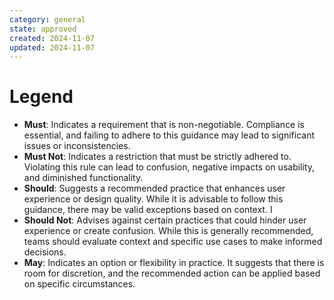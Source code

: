 ```yaml
---
category: general
state: approved
created: 2024-11-07
updated: 2024-11-07
---
```


# Legend

- **Must**: Indicates a requirement that is non-negotiable. Compliance is essential, and failing to adhere to this guidance may lead to significant issues or inconsistencies.
- **Must Not**: Indicates a restriction that must be strictly adhered to. Violating this rule can lead to confusion, negative impacts on usability, and diminished functionality.
- **Should**: Suggests a recommended practice that enhances user experience or design quality. While it is advisable to follow this guidance, there may be valid exceptions based on context. I
- **Should Not**: Advises against certain practices that could hinder user experience or create confusion. While this is generally recommended, teams should evaluate context and specific use cases to make informed decisions.
- **May**: Indicates an option or flexibility in practice. It suggests that there is room for discretion, and the recommended action can be applied based on specific circumstances.
